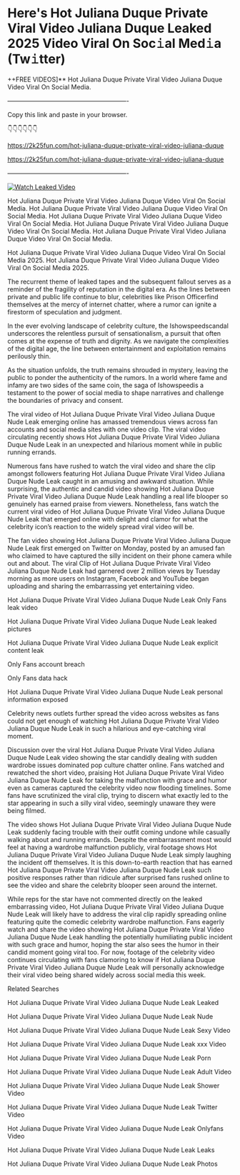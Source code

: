 # Here's Hot Juliana Duque Private Viral Video Juliana Duque Leaked 2025 Video Viral On Soc𝚒al Med𝚒a (Tw𝚒tter)

++FREE VIDEOS]** Hot Juliana Duque Private Viral Video Juliana Duque Video Viral On Social Media.

———————————————————-

Copy this link and paste in your browser.

👇👇👇👇👇👇

https://2k25fun.com/hot-juliana-duque-private-viral-video-juliana-duque

https://2k25fun.com/hot-juliana-duque-private-viral-video-juliana-duque

———————————————————-

[![Watch Leaked Video](https://miro.medium.com/v2/resize:fit:828/format:webp/1*cilzJN44JGOrTw9NJCrNHA.gif "Watch Leaked Video")](https://2k25fun.com/hot-juliana-duque-private-viral-video-juliana-duque)

Hot Juliana Duque Private Viral Video Juliana Duque Video Viral On Social Media. Hot Juliana Duque Private Viral Video Juliana Duque Video Viral On Social Media. Hot Juliana Duque Private Viral Video Juliana Duque Video Viral On Social Media. Hot Juliana Duque Private Viral Video Juliana Duque Video Viral On Social Media. Hot Juliana Duque Private Viral Video Juliana Duque Video Viral On Social Media.

Hot Juliana Duque Private Viral Video Juliana Duque Video Viral On Social Media 2025. Hot Juliana Duque Private Viral Video Juliana Duque Video Viral On Social Media 2025.

The recurrent theme of leaked tapes and the subsequent fallout serves as a reminder of the fragility of reputation in the digital era. As the lines between private and public life continue to blur, celebrities like Prison Officerfind themselves at the mercy of internet chatter, where a rumor can ignite a firestorm of speculation and judgment.

In the ever evolving landscape of celebrity culture, the Ishowspeedscandal underscores the relentless pursuit of sensationalism, a pursuit that often comes at the expense of truth and dignity. As we navigate the complexities of the digital age, the line between entertainment and exploitation remains perilously thin.

As the situation unfolds, the truth remains shrouded in mystery, leaving the public to ponder the authenticity of the rumors. In a world where fame and infamy are two sides of the same coin, the saga of Ishowspeedis a testament to the power of social media to shape narratives and challenge the boundaries of privacy and consent.

The viral video of Hot Juliana Duque Private Viral Video Juliana Duque Nude Leak emerging online has amassed tremendous views across fan accounts and social media sites with one video clip. The viral video circulating recently shows Hot Juliana Duque Private Viral Video Juliana Duque Nude Leak in an unexpected and hilarious moment while in public running errands.

Numerous fans have rushed to watch the viral video and share the clip amongst followers featuring Hot Juliana Duque Private Viral Video Juliana Duque Nude Leak caught in an amusing and awkward situation. While surprising, the authentic and candid video showing Hot Juliana Duque Private Viral Video Juliana Duque Nude Leak handling a real life blooper so genuinely has earned praise from viewers. Nonetheless, fans watch the current viral video of Hot Juliana Duque Private Viral Video Juliana Duque Nude Leak that emerged online with delight and clamor for what the celebrity icon’s reaction to the widely spread viral video will be.

The fan video showing Hot Juliana Duque Private Viral Video Juliana Duque Nude Leak first emerged on Twitter on Monday, posted by an amused fan who claimed to have captured the silly incident on their phone camera while out and about. The viral Clip of Hot Juliana Duque Private Viral Video Juliana Duque Nude Leak had garnered over 2 million views by Tuesday morning as more users on Instagram, Facebook and YouTube began uploading and sharing the embarrassing yet entertaining video.

Hot Juliana Duque Private Viral Video Juliana Duque Nude Leak Only Fans leak video

Hot Juliana Duque Private Viral Video Juliana Duque Nude Leak leaked pictures

Hot Juliana Duque Private Viral Video Juliana Duque Nude Leak explicit content leak

Only Fans account breach

Only Fans data hack

Hot Juliana Duque Private Viral Video Juliana Duque Nude Leak personal information exposed

Celebrity news outlets further spread the video across websites as fans could not get enough of watching Hot Juliana Duque Private Viral Video Juliana Duque Nude Leak in such a hilarious and eye-catching viral moment.

Discussion over the viral Hot Juliana Duque Private Viral Video Juliana Duque Nude Leak video showing the star candidly dealing with sudden wardrobe issues dominated pop culture chatter online. Fans watched and rewatched the short video, praising Hot Juliana Duque Private Viral Video Juliana Duque Nude Leak for taking the malfunction with grace and humor even as cameras captured the celebrity video now flooding timelines. Some fans have scrutinized the viral clip, trying to discern what exactly led to the star appearing in such a silly viral video, seemingly unaware they were being filmed.

The video shows Hot Juliana Duque Private Viral Video Juliana Duque Nude Leak suddenly facing trouble with their outfit coming undone while casually walking about and running errands. Despite the embarrassment most would feel at having a wardrobe malfunction publicly, viral footage shows Hot Juliana Duque Private Viral Video Juliana Duque Nude Leak simply laughing the incident off themselves. It is this down-to-earth reaction that has earned Hot Juliana Duque Private Viral Video Juliana Duque Nude Leak such positive responses rather than ridicule after surprised fans rushed online to see the video and share the celebrity blooper seen around the internet.

While reps for the star have not commented directly on the leaked embarrassing video, Hot Juliana Duque Private Viral Video Juliana Duque Nude Leak will likely have to address the viral clip rapidly spreading online featuring quite the comedic celebrity wardrobe malfunction. Fans eagerly watch and share the video showing Hot Juliana Duque Private Viral Video Juliana Duque Nude Leak handling the potentially humiliating public incident with such grace and humor, hoping the star also sees the humor in their candid moment going viral too. For now, footage of the celebrity video continues circulating with fans clamoring to know if Hot Juliana Duque Private Viral Video Juliana Duque Nude Leak will personally acknowledge their viral video being shared widely across social media this week.

Related Searches

Hot Juliana Duque Private Viral Video Juliana Duque Nude Leak Leaked

Hot Juliana Duque Private Viral Video Juliana Duque Nude Leak Nude

Hot Juliana Duque Private Viral Video Juliana Duque Nude Leak Sexy Video

Hot Juliana Duque Private Viral Video Juliana Duque Nude Leak xxx Video

Hot Juliana Duque Private Viral Video Juliana Duque Nude Leak Porn

Hot Juliana Duque Private Viral Video Juliana Duque Nude Leak Adult Video

Hot Juliana Duque Private Viral Video Juliana Duque Nude Leak Shower Video

Hot Juliana Duque Private Viral Video Juliana Duque Nude Leak Twitter Video

Hot Juliana Duque Private Viral Video Juliana Duque Nude Leak Onlyfans Video

Hot Juliana Duque Private Viral Video Juliana Duque Nude Leak Leaks

Hot Juliana Duque Private Viral Video Juliana Duque Nude Leak Photos